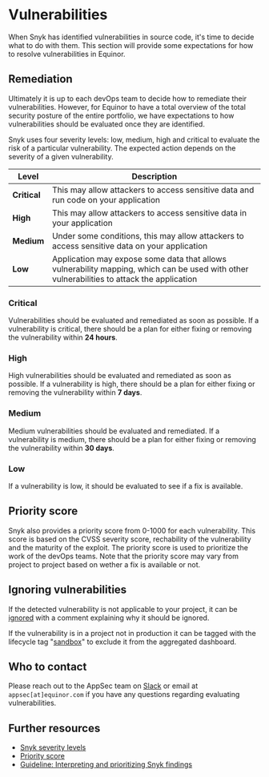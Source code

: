 # Vulnerabilities
When Snyk has identified vulnerabilities in source code, it's time to decide what to do with them. This section will provide some expectations for how to resolve vulnerabilities in Equinor.

## Remediation
Ultimately it is up to each devOps team to decide how to remediate their vulnerabilities. However, for Equinor to have a total overview of the total security posture of the entire portfolio, we have expectations to how vulnerabilities should be evaluated once they are identified.

Snyk uses four severity levels: low, medium, high and critical to evaluate the risk of a particular vulnerability. The expected action depends on the severity of a given vulnerability.

| Level | Description |
| --- | --- |
| **Critical** | This may allow attackers to access sensitive data and run code on your application |
| **High** | This may allow attackers to access sensitive data in your application |
| **Medium** | Under some conditions, this may allow attackers to access sensitive data on your application |
| **Low** | Application may expose some data that allows vulnerability mapping, which can be used with other vulnerabilities to attack the application |

### Critical
Vulnerabilities should be evaluated and remediated as soon as possible. If a vulnerability is critical, there should be a plan for either fixing or removing the vulnerability within **24 hours**.

### High
High vulnerabilities should be evaluated and remediated as soon as possible. If a vulnerability is high, there should be a plan for either fixing or removing the vulnerability within **7 days**.

### Medium
Medium vulnerabilities should be evaluated and remediated. If a vulnerability is medium, there should be a plan for either fixing or removing the vulnerability within **30 days**.

### Low
If a vulnerability is low, it should be evaluated to see if a fix is available.

## Priority score
Snyk also provides a priority score from 0-1000 for each vulnerability. This score is based on the CVSS severity score, rechability of the vulnerability and the maturity of the exploit. The priority score is used to prioritize the work of the devOps teams. Note that the priority score may vary from project to project based on wether a fix is available or not.


## Ignoring vulnerabilities
If the detected vulnerability is not applicable to your project, it can be [ignored](https://docs.snyk.io/manage-issues/issue-management/ignore-issues#ignoring-issues-in-the-web-ui) with a comment explaining why it should be ignored.

If the vulnerability is in a project not in production it can be tagged with the lifecycle tag "[sandbox](../snyk/curriculum/3-projects.md/#tagging-snyk-projects-in-equinor)" to exclude it from the aggregated dashboard.


## Who to contact
Please reach out to the AppSec team on [Slack](https://app.slack.com/client/T02JL00JU/CMM6FSW5V) or email at ``appsec[at]equinor.com`` if you have any questions regarding evaluating vulnerabilities.

## Further resources
- [Snyk severity levels](https://docs.snyk.io/manage-issues/issue-management/severity-levels)
- [Priority score](https://docs.snyk.io/manage-issues/issue-management/priority-score)
- [Guideline: Interpreting and prioritizing Snyk findings](../snyk/curriculum/4-scan_results.md)
